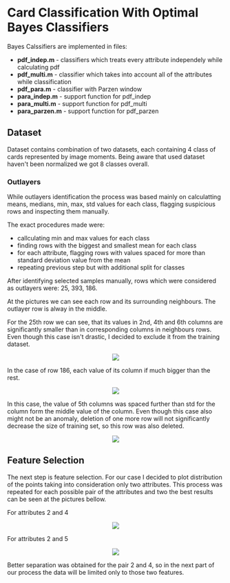 # Card Classification With Optimal Bayes Classifiers

Bayes Calssifiers are implemented in files:
* **pdf_indep.m** - classifiers which treats every attribute independely while calculating pdf
* **pdf_multi.m** - classifier which takes into account all of the attributes while classification
* **pdf_para.m** - classifier with Parzen window
* **para_indep.m** - support function for pdf_indep
* **para_multi.m** - support function for pdf_multi
* **para_parzen.m** - support function for pdf_parzen

## Dataset 
Dataset contains combination of two datasets, each containing 4 class of cards represented by image moments. Being aware that used dataset haven't been normalized we got 8 classes overall.

### Outlayers
While outlayers identification the process was based mainly on calculatting means, medians, min, max, std values for each
class, flagging suspicious rows and inspecting them manually. 

The exact procedures made were:
* callculating min and max values for each class
* finding rows with the biggest and smallest mean for each class
* for each attribute, flagging rows with values spaced for more than standard deviation value from the mean
* repeating previous step but with additional split for classes

After identifying selected samples manually, rows which were considered as outlayers were: 25, 393, 186.

At the pictures we can see each row and its surrounding neighbours. The outlayer row is alway in the middle.

For the 25th row we can see, that its values in 2nd, 4th and 6th columns are significantly smaller than in corresponding columns in neighbours rows. Even though this case isn't drastic, I decided to exclude it from the training dataset.
<p align="center">
  <img src = "https://imgur.com/UmSqwER.png"/>
</p>

In the case of row 186, each value of its column if much bigger than the rest.
<p align="center">
  <img src = "https://imgur.com/aFYjWq7.png"/>
</p>

In this case, the value of 5th columns was spaced further than std for the column form the middle value of the column. Even though this case also might not be an anomaly, deletion of one more row will not significantly decrease the size of training set, so this row was also deleted.
<p align="center">
  <img src = "https://imgur.com/Gw0mmsq.png"/>
</p>

## Feature Selection
The next step is feature selection. For our case I decided to plot distribution of the points taking into consideration only two attributes. This process was repeated for each possible pair of the attributes and two the best results can be seen at the pictures bellow. 

For attributes 2 and 4
<p align="center">
  <img src = "https://imgur.com/sbRgAmn.png"/>
</p>

For attributes 2 and 5
<p align="center">
  <img src = "https://imgur.com/4rZzyg9.png"/>
</p>

Better separation was obtained for the pair 2 and 4, so in the next part of our process the data will be limited only to those two features. 




